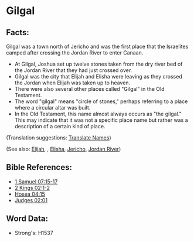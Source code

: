 # Gilgal #

## Facts: ##

Gilgal was a town north of Jericho and was the first place that the Israelites camped after crossing the Jordan River to enter Canaan.

* At Gilgal, Joshua set up twelve stones taken from the dry river bed of the Jordan River that they had just crossed over.
* Gilgal was the city that Elijah and Elisha were leaving as they crossed the Jordan when Elijah was taken up to heaven.
* There were also several other places called "Gilgal" in the Old Testament.
* The word "gilgal" means "circle of stones," perhaps referring to a place where a circular altar was built.
* In the Old Testament, this name almost always occurs as "the gilgal." This may indicate that it was not a specific place name but rather was a description of a certain kind of place.

(Translation suggestions: [Translate Names](rc://en/ta/man/translate/translate-names))

(See also: [Elijah](../names/elijah.md), , [Elisha](../names/elisha.md), [Jericho](../names/jericho.md), [Jordan River](../names/jordanriver.md))

## Bible References: ##

* [1 Samuel 07:15-17](rc://en/tn/help/1sa/07/15)
* [2 Kings 02:1-2](rc://en/tn/help/2ki/02/01)
* [Hosea 04:15](rc://en/tn/help/hos/04/15)
* [Judges 02:01](rc://en/tn/help/jdg/02/01)

## Word Data: ##

* Strong's: H1537
